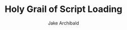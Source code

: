 ---
title: Holy Grail of Script Loading
link: http://www.html5rocks.com/en/tutorials/speed/script-loading
author: Jake Archibald
---